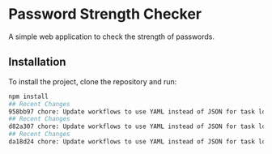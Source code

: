 # Password Strength Checker

A simple web application to check the strength of passwords.

## Installation

To install the project, clone the repository and run:

```bash
npm install
## Recent Changes
958bb97 chore: Update workflows to use YAML instead of JSON for task loading
## Recent Changes
d82a307 chore: Update workflows to use YAML instead of JSON for task loading
## Recent Changes
da18d24 chore: Update workflows to use YAML instead of JSON for task loading
